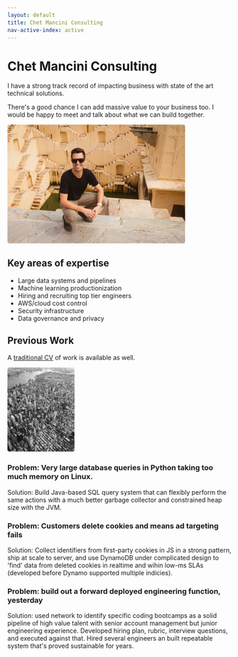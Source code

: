 ```yaml
---
layout: default
title: Chet Mancini Consulting
nav-active-index: active
---
```


# Chet Mancini Consulting

I have a strong track record of impacting business with state of the art technical solutions.

There's a good chance I can add massive value to your business too. I would be happy to meet and talk about what we can build together.

<img src="/assets/img/chet_stairs.jpg" id="img-chet-stairs" width="400" style="border-radius: 4px; max-width: 80%">

## Key areas of expertise

* Large data systems and pipelines
* Machine learning productionization
* Hiring and recruiting top tier engineers
* AWS/cloud cost control
* Security infrastructure
* Data governance and privacy



## Previous Work

A <a href="cv.html">traditional CV</a> of work is available as well.

<img src="/assets/img/newyork.jpg" id="img-newyork" width="200" class="ml-5 my-3 float-right" style="border-radius: 4px; max-width: 30%">

### Problem: Very large database queries in Python taking too much memory on Linux.
Solution: Build Java-based SQL query system that can flexibly perform the same actions with a much better garbage collector and constrained heap size with the JVM.

### Problem: Customers delete cookies and means ad targeting fails
Solution: Collect identifiers from first-party cookies in JS in a strong pattern, ship at scale to server, and use DynamoDB under complicated design to 'find' data from deleted cookies in realtime and wihin low-ms SLAs (developed before Dynamo supported multiple indicies).

### Problem: build out a forward deployed engineering function, yesterday
Solution: used network to identify specific coding bootcamps as a solid pipeline of high value talent with senior account management but junior engineering experience. Developed hiring plan, rubric, interview questions, and executed against that. Hired several engineers an built repeatable system that's proved sustainable for years.